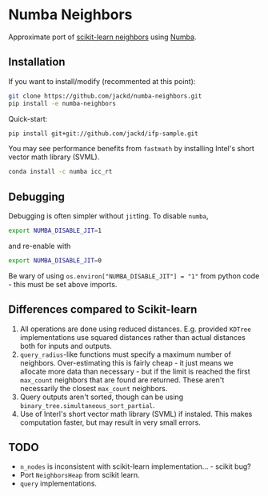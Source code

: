 # Numba Neighbors

Approximate port of [scikit-learn neighbors](https://github.com/scikit-learn/scikit-learn/tree/master/sklearn/neighbors) using [Numba](http://numba.pydata.org/).

## Installation

If you want to install/modify (recommented at this point):

```bash
git clone https://github.com/jackd/numba-neighbors.git
pip install -e numba-neighbors
```

Quick-start:

```bash
pip install git+git://github.com/jackd/ifp-sample.git
```

You may see performance benefits from `fastmath` by installing Intel's short vector math library (SVML).

```bash
conda install -c numba icc_rt
```

## Debugging

Debugging is often simpler without `jit`ting. To disable `numba`,

```bash
export NUMBA_DISABLE_JIT=1
```

and re-enable with

```bash
export NUMBA_DISABLE_JIT=0
```

Be wary of using `os.environ["NUMBA_DISABLE_JIT"] = "1"` from python code - this must be set above imports.

## Differences compared to Scikit-learn

1. All operations are done using reduced distances. E.g. provided `KDTree` implementations use squared distances rather than actual distances both for inputs and outputs.
2. `query_radius`-like functions must specify a maximum number of neighbors. Over-estimating this is fairly cheap - it just means we allocate more data than necessary - but if the limit is reached the first `max_count` neighbors that are found are returned. These aren't necessarily the closest `max_count` neighbors.
3. Query outputs aren't sorted, though can be using `binary_tree.simultaneous_sort_partial`.
4. Use of Interl's short vector math library (SVML) if instaled. This makes computation faster, but may result in very small errors.

## TODO

- `n_nodes` is inconsistent with scikit-learn implementation... - scikit bug?
- Port `NeighborsHeap` from scikit learn.
- `query` implementations.
